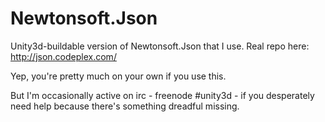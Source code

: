 Newtonsoft.Json
===============

Unity3d-buildable version of Newtonsoft.Json that I use. Real repo here: http://json.codeplex.com/



Yep, you're pretty much on your own if you use this. 


But I'm occasionally active on irc - freenode #unity3d - if you desperately need help because there's something dreadful missing.




